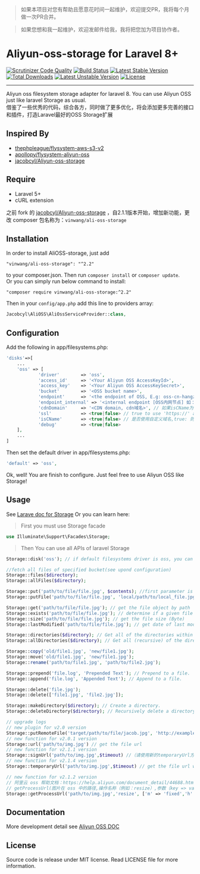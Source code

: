 > 如果本项目对您有帮助且愿意花时间一起维护，欢迎提交PR，我将每个月做一次PR合并。

> 如果您想和我一起维护，欢迎发邮件给我，我将把您加为项目协作者。
# Aliyun-oss-storage for Laravel 8+
[![Scrutinizer Code Quality](https://scrutinizer-ci.com/g/vinwang/Aliyun-oss-storage/badges/quality-score.png?b=master)](https://scrutinizer-ci.com/g/summergeorge/Aliyun-oss-storage/?branch=master)
[![Build Status](https://scrutinizer-ci.com/g/vinwang/Aliyun-oss-storage/badges/build.png?b=master)](https://scrutinizer-ci.com/g/vinwang/Aliyun-oss-storage/build-status/master)
[![Latest Stable Version](https://poser.pugx.org/vinwang/ali-oss-storage/v/stable)](https://packagist.org/packages/vinwang/ali-oss-storage)
[![Total Downloads](https://poser.pugx.org/vinwang/ali-oss-storage/downloads)](https://packagist.org/packages/vinwang/ali-oss-storage)
[![Latest Unstable Version](https://poser.pugx.org/vinwang/ali-oss-storage/v/unstable)](https://packagist.org/packages/vinwang/ali-oss-storage)
[![License](https://poser.pugx.org/vinwang/ali-oss-storage/license)](https://packagist.org/packages/vinwang/ali-oss-storage)

---

Aliyun oss filesystem storage adapter for laravel 8. You can use Aliyun OSS just like laravel Storage as usual.    
借鉴了一些优秀的代码，综合各方，同时做了更多优化，将会添加更多完善的接口和插件，打造Laravel最好的OSS Storage扩展


## Inspired By
- [thephpleague/flysystem-aws-s3-v2](https://github.com/thephpleague/flysystem-aws-s3-v2)
- [apollopy/flysystem-aliyun-oss](https://github.com/apollopy/flysystem-aliyun-oss) 
- [jacobcyl/Aliyun-oss-storage](https://github.com/jacobcyl/Aliyun-oss-storage) 

## Require
- Laravel 5+
- cURL extension

之前 fork 的 [jacobcyl/Aliyun-oss-storage](https://github.com/jacobcyl/Aliyun-oss-storage) ，自2.1.1版本开始，增加新功能，更改 composer 包名称为：`vinwang/ali-oss-storage`

## Installation 
In order to install AliOSS-storage, just add

    "vinwang/ali-oss-storage": "^2.2"

to your composer.json. Then run `composer install` or `composer update`.  
Or you can simply run below command to install:

    "composer require vinwang/ali-oss-storage:^2.2"
    
Then in your `config/app.php` add this line to providers array:
```php
Jacobcyl\AliOSS\AliOssServiceProvider::class,
```
## Configuration
Add the following in app/filesystems.php:
```php
'disks'=>[
    ...
    'oss' => [
            'driver'        => 'oss',
            'access_id'     => '<Your Aliyun OSS AccessKeyId>',
            'access_key'    => '<Your Aliyun OSS AccessKeySecret>',
            'bucket'        => '<OSS bucket name>',
            'endpoint'      => '<the endpoint of OSS, E.g: oss-cn-hangzhou.aliyuncs.com | custom domain, E.g:img.abc.com>', // OSS 外网节点或自定义外部域名
            'endpoint_internal' => '<internal endpoint [OSS内网节点] 如：oss-cn-shenzhen-internal.aliyuncs.com>', // v2.2.1 新增配置属性，如果为空，则默认使用 endpoint 配置。
            'cdnDomain'     => '<CDN domain, cdn域名>', // 如果isCName为true, getUrl会判断cdnDomain是否设定来决定返回的url，如果cdnDomain未设置，则使用endpoint来生成url，否则使用cdn
            'ssl'           => <true|false> // true to use 'https://' and false to use 'http://'. default is false,
            'isCName'       => <true|false> // 是否使用自定义域名,true: 则Storage.url()会使用自定义的cdn或域名生成文件url， false: 则使用外部节点生成url
            'debug'         => <true|false>
    ],
    ...
]
```
Then set the default driver in app/filesystems.php:
```php
'default' => 'oss',
```
Ok, well! You are finish to configure. Just feel free to use Aliyun OSS like Storage!

## Usage
See [Larave doc for Storage](https://laravel.com/docs/5.2/filesystem#custom-filesystems)
Or you can learn here:

> First you must use Storage facade

```php
use Illuminate\Support\Facades\Storage;
```    
> Then You can use all APIs of laravel Storage

```php
Storage::disk('oss'); // if default filesystems driver is oss, you can skip this step

//fetch all files of specified bucket(see upond configuration)
Storage::files($directory);
Storage::allFiles($directory);

Storage::put('path/to/file/file.jpg', $contents); //first parameter is the target file path, second paramter is file content
Storage::putFile('path/to/file/file.jpg', 'local/path/to/local_file.jpg'); // upload file from local path

Storage::get('path/to/file/file.jpg'); // get the file object by path
Storage::exists('path/to/file/file.jpg'); // determine if a given file exists on the storage(OSS)
Storage::size('path/to/file/file.jpg'); // get the file size (Byte)
Storage::lastModified('path/to/file/file.jpg'); // get date of last modification

Storage::directories($directory); // Get all of the directories within a given directory
Storage::allDirectories($directory); // Get all (recursive) of the directories within a given directory

Storage::copy('old/file1.jpg', 'new/file1.jpg');
Storage::move('old/file1.jpg', 'new/file1.jpg');
Storage::rename('path/to/file1.jpg', 'path/to/file2.jpg');

Storage::prepend('file.log', 'Prepended Text'); // Prepend to a file.
Storage::append('file.log', 'Appended Text'); // Append to a file.

Storage::delete('file.jpg');
Storage::delete(['file1.jpg', 'file2.jpg']);

Storage::makeDirectory($directory); // Create a directory.
Storage::deleteDirectory($directory); // Recursively delete a directory.It will delete all files within a given directory, SO Use with caution please.

// upgrade logs
// new plugin for v2.0 version
Storage::putRemoteFile('target/path/to/file/jacob.jpg', 'http://example.com/jacob.jpg'); //upload remote file to storage by remote url
// new function for v2.0.1 version
Storage::url('path/to/img.jpg') // get the file url
// new function for v2.1.1 version
Storage::signUrl('path/to/img.jpg',$timeout) //（请使用新的temporaryUrl方法） get the file url with signature,default timeout = 600
// new function for v2.1.4 version
Storage::temporaryUrl('path/to/img.jpg',$timeout) // get the file url with signature,default timeout = 600

// new function for v2.1.2 version
// 阿里云 oss 帮助文档：https://help.aliyun.com/document_detail/44688.html?spm=a2c4g.11186623.6.1199.40572e934MoHWu
// getProcessUrl(图片在 oss 中的路径,操作名称（例如：resize）,参数（key => value 形式的数组）);
Storage::getProcessUrl('path/to/img.jpg','resize', ['m' => 'fixed','h' => '100','w' => '100']) // picture processing，处理图片，支持 oss 图片处理的功能
```

## Documentation
More development detail see [Aliyun OSS DOC](https://help.aliyun.com/document_detail/32099.html?spm=5176.doc31981.6.335.eqQ9dM)
## License
Source code is release under MIT license. Read LICENSE file for more information.
